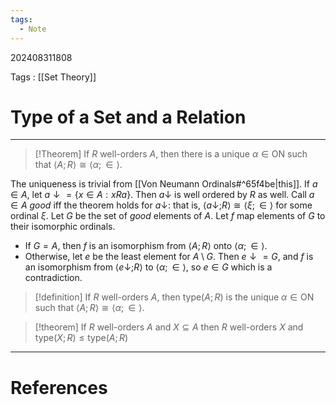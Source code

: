 ```yaml
---
tags:
  - Note
---
```

202408311808

Tags : [[Set Theory]]
# Type of a Set and a Relation
---
>[!Theorem] 
>If $R$ well-orders $A$, then there is a unique $\alpha \in \text{ON}$ such that $\langle A; R\rangle \cong \langle \alpha; \in\rangle$.

The uniqueness is trivial from [[Von Neumann Ordinals#^65f4be|this]]. If $a \in A$, let $a \downarrow = \{ x \in A: xRa  \}$. Then $a \downarrow$ is well ordered by $R$ as well. Call $a\in A$ *good* iff the theorem holds for $a\downarrow$: that is, $\langle a \downarrow ; R \rangle \cong \langle \xi;\in \rangle$   for some ordinal $\xi$. Let $G$ be the set of *good* elements of $A$. Let $f$ map elements of $G$ to their isomorphic ordinals. 
- If $G = A$, then $f$ is an isomorphism from $\langle A; R\rangle$ onto $\langle \alpha;\in\rangle$.
- Otherwise, let $e$ be the least element for $A\setminus G$. Then $e\downarrow = G$, and $f$ is an isomorphism from $\langle e\downarrow; R \rangle$ to $\langle \alpha; \in \rangle$, so $e \in G$ which is a contradiction.

>[!definition]
>If $R$ well-orders $A$, then $\text{type}(A; R)$ is the unique $\alpha \in \text{ON}$ such that $\langle A; R\rangle\cong \langle \alpha ; \in\rangle$.

>[!theorem]
>If $R$ well-orders $A$ and $X \subseteq A$ then $R$ well-orders $X$ and $\text{type}(X; R) \leq \text{type}(A; R)$



---
# References
